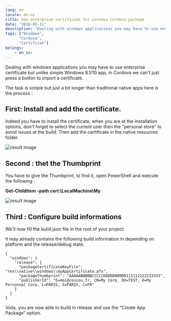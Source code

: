 ```yaml
---
lang: en
locale: en-us
title: Use enterprise certificate for windows Cordova package
date: "2016-02-11"
description: "Dealing with windows applications you may have to use enterprise certificate but unlike simple Windows 8.1/10 app, in Cordova we can't just press a button to import a certificate..."
tags: ["Windows",
      "Cordova",
      "Certificat"]
belongs: 
	- en_us: 
---
```

Dealing with windows applications you may have to use enterprise certificate but unlike simple Windows 8.1/10 app, in Cordova we can't just press a button to import a certificate.

The task is simple but just a bit longer than traditional native apps here is the process :

First: Install and add the certificate.
--------------------------------------------------

Indeed you have to install the certificate, when you are at the installation options, don't forget to select the current user then the "personal store" to avoid issues at the build. Then add the certificate in the native resources folder.

![result image](/images/cert_6B272457.png)

Second : thet the Thumbprint
------------------------------------

You have to give the Thumbprint, to find it, open PowerShell and execute the following :

**Get-ChildItem -path cert:\LocalMachine\My**

![result image](/images/cert_6717AA8B.png)

Third : Configure build informations
---

We'll now fill the build.json file in the root of your project.

It may already contains the following build information in depending on platform and the release/debug state.

```batch
{
  "windows": {
    "release": {
      "packageCertificateKeyFile": "res\\native\\windows\\myAppCertificate.pfx",
      "packageThumbprint": "AAAAABBBBBCCCCCDDDDD00000111112222233333",
      "publisherId": "E=moi@coucou.fr, CN=My Corp, OU=TEST, O=My Personnal Corp, L=PARIS, S=PARIS, C=FR"
    }
  }
}
```

Voila, you are now able to build in release and use the “Create App Package” option.